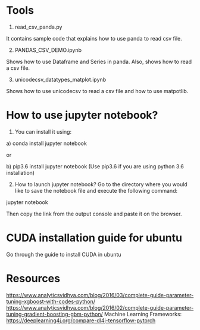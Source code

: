 # Tools


1) read_csv_panda.py

It contains sample code that explains how to use panda to read csv file.

2) PANDAS_CSV_DEMO.ipynb

Shows how to use Dataframe and Series in panda. Also, shows how to read a csv file.

3) unicodecsv_datatypes_matplot.ipynb

Shows how to use unicodecsv to read a csv file and how to use matpotlib.



# How to use jupyter notebook?

1. You can install it using:

a) conda install jupyter notebook

or 

b) pip3.6 install jupyter notebook
(Use pip3.6 if you are using python 3.6 installation)

2) How to launch jupyter notebook?
Go to the directory where you would like to save the notebook file and execute the following command:

jupyter notebook

Then copy the link from the output console and paste it on the browser.

# CUDA installation guide for ubuntu

Go through the guide to install CUDA in ubuntu

# Resources
https://www.analyticsvidhya.com/blog/2016/03/complete-guide-parameter-tuning-xgboost-with-codes-python/
https://www.analyticsvidhya.com/blog/2016/02/complete-guide-parameter-tuning-gradient-boosting-gbm-python/
Machine Learning Frameworks: https://deeplearning4j.org/compare-dl4j-tensorflow-pytorch
